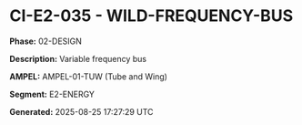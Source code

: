# CI-E2-035 - WILD-FREQUENCY-BUS

**Phase:** 02-DESIGN

**Description:** Variable frequency bus

**AMPEL:** AMPEL-01-TUW (Tube and Wing)

**Segment:** E2-ENERGY

**Generated:** 2025-08-25 17:27:29 UTC
